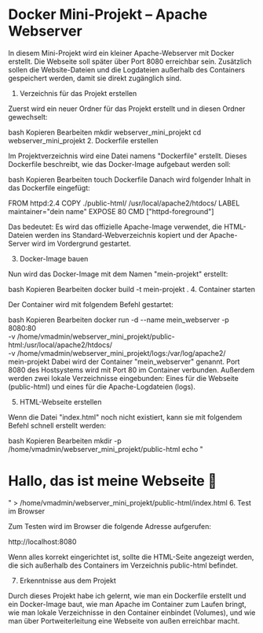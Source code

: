 # Docker Mini-Projekt – Apache Webserver

In diesem Mini-Projekt wird ein kleiner Apache-Webserver mit Docker erstellt. Die Webseite soll später über Port 8080 erreichbar sein. Zusätzlich sollen die Website-Dateien und die Logdateien außerhalb des Containers gespeichert werden, damit sie direkt zugänglich sind.

1. Verzeichnis für das Projekt erstellen

Zuerst wird ein neuer Ordner für das Projekt erstellt und in diesen Ordner gewechselt:

bash
Kopieren
Bearbeiten
mkdir webserver_mini_projekt
cd webserver_mini_projekt
2. Dockerfile erstellen

Im Projektverzeichnis wird eine Datei namens "Dockerfile" erstellt. Dieses Dockerfile beschreibt, wie das Docker-Image aufgebaut werden soll:

bash
Kopieren
Bearbeiten
touch Dockerfile
Danach wird folgender Inhalt in das Dockerfile eingefügt:

FROM httpd:2.4
COPY ./public-html/ /usr/local/apache2/htdocs/
LABEL maintainer="dein name"
EXPOSE 80
CMD ["httpd-foreground"]

Das bedeutet: Es wird das offizielle Apache-Image verwendet, die HTML-Dateien werden ins Standard-Webverzeichnis kopiert und der Apache-Server wird im Vordergrund gestartet.

3. Docker-Image bauen

Nun wird das Docker-Image mit dem Namen "mein-projekt" erstellt:

bash
Kopieren
Bearbeiten
docker build -t mein-projekt .
4. Container starten

Der Container wird mit folgendem Befehl gestartet:

bash
Kopieren
Bearbeiten
docker run -d --name mein_webserver -p 8080:80 \
-v /home/vmadmin/webserver_mini_projekt/public-html:/usr/local/apache2/htdocs/ \
-v /home/vmadmin/webserver_mini_projekt/logs:/var/log/apache2/ \
mein-projekt
Dabei wird der Container "mein_webserver" genannt. Port 8080 des Hostsystems wird mit Port 80 im Container verbunden. Außerdem werden zwei lokale Verzeichnisse eingebunden: Eines für die Webseite (public-html) und eines für die Apache-Logdateien (logs).

5. HTML-Webseite erstellen

Wenn die Datei "index.html" noch nicht existiert, kann sie mit folgendem Befehl schnell erstellt werden:

bash
Kopieren
Bearbeiten
mkdir -p /home/vmadmin/webserver_mini_projekt/public-html
echo "<h1>Hallo, das ist meine Webseite 🤘</h1>" > /home/vmadmin/webserver_mini_projekt/public-html/index.html
6. Test im Browser

Zum Testen wird im Browser die folgende Adresse aufgerufen:

http://localhost:8080

Wenn alles korrekt eingerichtet ist, sollte die HTML-Seite angezeigt werden, die sich außerhalb des Containers im Verzeichnis public-html befindet.

7. Erkenntnisse aus dem Projekt

Durch dieses Projekt habe ich gelernt, wie man ein Dockerfile erstellt und ein Docker-Image baut, wie man Apache im Container zum Laufen bringt, wie man lokale Verzeichnisse in den Container einbindet (Volumes), und wie man über Portweiterleitung eine Webseite von außen erreichbar macht.

